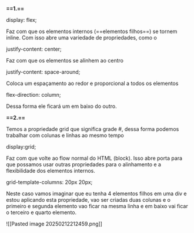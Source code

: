 **==1.==**

display: flex;

Faz com que os elementos internos (==elementos filhos==) se tornem inline. Com isso abre uma variedade de propriedades, como o

justify-content: center;

Faz com que os elementos se alinhem ao centro

justify-content: space-around;

Coloca um espaçamento ao redor e proporcional a todos os elementos 

flex-direction: column;

Dessa forma ele ficará um em baixo do outro.

**==2.==**

Temos a propriedade grid que significa grade #, dessa forma podemos trabalhar com colunas e linhas ao mesmo tempo

display:grid;

Faz com que volte ao flow normal do HTML (block). Isso abre porta para que possamos usar outras propriedades para o alinhamento e a flexibilidade dos elementos internos.

grid-template-columns: 20px 20px;

Neste caso vamos imaginar que eu tenha 4 elementos filhos em uma div e estou aplicando esta propriedade, vao ser criadas duas colunas e o primeiro e segunda elemento vao ficar na mesma linha e em baixo vai ficar o terceiro e quarto elemento.

![[Pasted image 20250212212459.png]]

